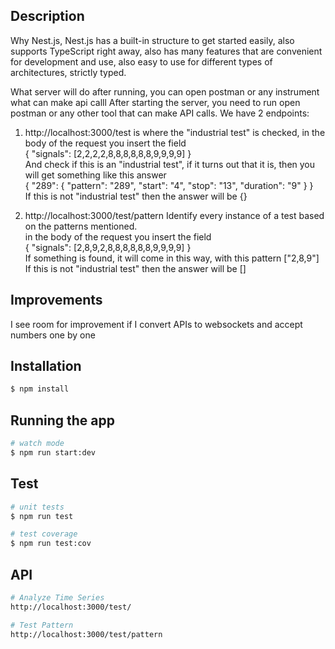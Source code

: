 ## Description
Why Nest.js, Nest.js has a built-in structure to get started easily, also supports TypeScript right away, also has many features that are convenient for development and use, also easy to use for different types of architectures, strictly typed.

What server will do after running, you can open postman or any instrument what can make api calll
After starting the server, you need to run open postman or any other tool that can make API calls. We have 2 endpoints:
1. http://localhost:3000/test is where the "industrial test" is checked, in the body of the request you insert the field </br>
{
"signals": [2,2,2,2,8,8,8,8,8,8,9,9,9,9]
} </br>
And check if this is an "industrial test", if it turns out that it is, then you will get something like this answer
</br>{
"289": {
"pattern": "289",
"start": "4",
"stop": "13",
"duration": "9"
}
}</br>
If this is not "industrial test" then the answer will be {}

2. http://localhost:3000/test/pattern Identify every instance of a test based on the patterns mentioned. </br>
in the body of the request you insert the field </br> {
   "signals": [2,8,9,2,8,8,8,8,8,8,9,9,9,9]
   } </br>
   If something is found, it will come in this way, with this pattern ["2,8,9"]</br>
   If this is not "industrial test" then the answer will be []
## Improvements
I see room for improvement if I convert APIs to websockets and accept numbers one by one


## Installation

```bash
$ npm install
```

## Running the app

```bash
# watch mode
$ npm run start:dev
```

## Test

```bash
# unit tests
$ npm run test

# test coverage
$ npm run test:cov
```

## API

```bash
# Analyze Time Series
http://localhost:3000/test/

# Test Pattern
http://localhost:3000/test/pattern
```